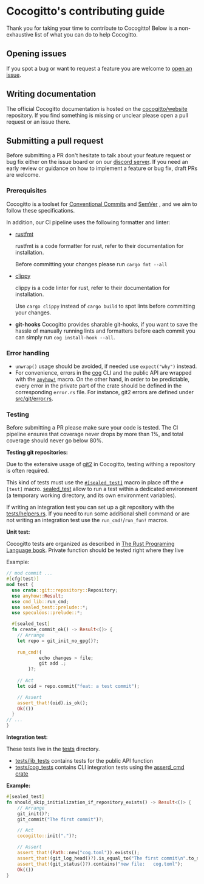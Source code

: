 # Cocogitto's contributing guide

Thank you for taking your time to contribute to Cocogitto! Below is a non-exhaustive list of what you can 
do to help Cocogitto.

## Opening issues

If you spot a bug or want to request a feature you are welcome to [open an issue](https://github.com/cocogitto/cocogitto/issues/new/choose).

## Writing documentation

The official Cocogitto documentation is hosted on the [cocogitto/website](https://github.com/cocogitto/website) repository. 
If you find something is missing or unclear please open a pull request or an issue there.

## Submitting a pull request

Before submitting a PR don't hesitate to talk about your feature request or bug fix either on the issue board or on 
our [discord server](https://discord.gg/951009223121195021).
If you need an early review or guidance on how to implement a feature or bug fix, draft PRs are welcome.

### Prerequisites

Cocogitto is a toolset for [Conventional Commits](https://www.conventionalcommits.org/en/v1.0.0/) and [SemVer](https://semver.org/)
, and we aim to follow these specifications.

In addition, our CI pipeline uses the following formatter and linter:

- [rustfmt](https://github.com/rust-lang/rustfmt)

  rustfmt is a code formatter for rust, refer to their documentation for installation.

  Before committing your changes please run `cargo fmt --all`

- [clippy](https://github.com/rust-lang/rust-clippy)

  clippy is a code linter for rust, refer to their documentation for installation.

  Use `cargo clippy` instead of `cargo build` to spot lints before committing your changes.

- **git-hooks**
  Cocogitto provides sharable git-hooks, if you want to save the hassle of manually running lints and formatters before
  each commit you can simply run `cog install-hook --all`.

### Error handling
* `unwrap()` usage should be avoided, if needed use `expect("why")` instead.
* For convenience, errors in the [cog](src/bin/cog.rs) CLI and the public API are wrapped with the 
  [`anyhow!`](https://docs.rs/anyhow/latest/anyhow/macro.anyhow.html) macro.
  On the other hand, in order to be predictable, every error in the private part of the crate should be defined 
  in the corresponding `error.rs` file. For instance, git2 errors are defined under [src/git/error.rs](src/git/error.rs). 

### Testing

Before submitting a PR please make sure your code is tested. The CI pipeline ensures that coverage never drops by more than 
1%, and total coverage should never go below 80%.

**Testing git repositories:**

Due to the extensive usage of [git2](https://crates.io/crates/git2) in Cocogitto,
testing withing a repository is often required.


This kind of tests must use the [`#[sealed_test]`](https://crates.io/crates/sealed_test)
macro in place off the `#[test]` macro. [sealed_test](https://crates.io/crates/sealed_test) allow to run a test
within a dedicated environment (a temporary working directory, and its own environment variables).

If writing an integration test you can set up a git repository with the [tests/helpers.rs](tests/helpers.rs).
If you need to run some additional shell command or are not writing an integration test use the `run_cmd!`/`run_fun!` macros.

**Unit test:**

Cocogitto tests are organized as described in [The Rust Programing Language book](https://doc.rust-lang.org/stable/book/ch11-03-test-organization.html). 
Private function should be tested right where they live 

Example:
```rust
// mod commit ... 
#[cfg(test)]
mod test {
  use crate::git::repository::Repository;
  use anyhow::Result;
  use cmd_lib::run_cmd;
  use sealed_test::prelude::*;
  use speculoos::prelude::*;

  #[sealed_test]
  fn create_commit_ok() -> Result<()> {
    // Arrange
    let repo = git_init_no_gpg()?;
    
    run_cmd!(
            echo changes > file;
            git add .;
        )?;
    
    // Act
    let oid = repo.commit("feat: a test commit");

    // Assert
    assert_that!(oid).is_ok();
    Ok(())
  }
// ... 
}
```

**Integration test:**

These tests live in the [tests](tests) directory.
- [tests/lib_tests](tests/lib_tests) contains tests for the public API function
- [tests/cog_tests](tests/cog_tests) contains CLI integration tests using the [asserd_cmd crate](https://crates.io/crates/assert_cmd)

**Example:**
```rust
#[sealed_test]
fn should_skip_initialization_if_repository_exists() -> Result<()> {
    // Arrange
    git_init()?;
    git_commit("The first commit")?;

    // Act
    cocogitto::init(".")?;

    // Assert
    assert_that!(Path::new("cog.toml")).exists();
    assert_that!(git_log_head()?).is_equal_to("The first commit\n".to_string());
    assert_that!(git_status()?).contains("new file:   cog.toml");
    Ok(())
}
```


